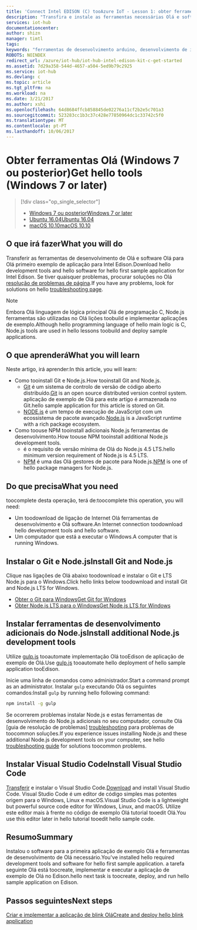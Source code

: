 ```yaml
---
title: 'Connect Intel EDISON (C) tooAzure IoT - Lesson 1: obter ferramentas (Windows) | Microsoft Docs'
description: "Transfira e instale as ferramentas necessárias Olá e software para Olá primeiro exemplo de aplicação para Edison no Windows 7 e versões posteriores."
services: iot-hub
documentationcenter: 
author: shizn
manager: timtl
tags: 
keywords: "ferramentas de desenvolvimento arduino, desenvolvimento de iot, iot software, internet de software coisas, git de instalação no windows, instale nó js windows"
ROBOTS: NOINDEX
redirect_url: /azure/iot-hub/iot-hub-intel-edison-kit-c-get-started
ms.assetid: 7d29a358-544d-4657-a504-5ed9b79c2925
ms.service: iot-hub
ms.devlang: c
ms.topic: article
ms.tgt_pltfrm: na
ms.workload: na
ms.date: 3/21/2017
ms.author: xshi
ms.openlocfilehash: 64d8684ffcb858845de02276a11cf2b2e5c701a3
ms.sourcegitcommit: 523283cc1b3c37c428e77850964dc1c33742c5f0
ms.translationtype: MT
ms.contentlocale: pt-PT
ms.lasthandoff: 10/06/2017
---
```

# <a name="get-hello-tools-windows-7-or-later"></a><span data-ttu-id="82543-104">Obter ferramentas Olá (Windows 7 ou posterior)</span><span class="sxs-lookup"><span data-stu-id="82543-104">Get hello tools (Windows 7 or later)</span></span>
> [!div class="op_single_selector"]
> * <span data-ttu-id="82543-105">[Windows 7 ou posterior][windows]</span><span class="sxs-lookup"><span data-stu-id="82543-105">[Windows 7 or later][windows]</span></span>
> * <span data-ttu-id="82543-106">[Ubuntu 16.04][ubuntu]</span><span class="sxs-lookup"><span data-stu-id="82543-106">[Ubuntu 16.04][ubuntu]</span></span>
> * <span data-ttu-id="82543-107">[macOS 10.10][macos]</span><span class="sxs-lookup"><span data-stu-id="82543-107">[macOS 10.10][macos]</span></span>

## <a name="what-you-will-do"></a><span data-ttu-id="82543-108">O que irá fazer</span><span class="sxs-lookup"><span data-stu-id="82543-108">What you will do</span></span>
<span data-ttu-id="82543-109">Transferir as ferramentas de desenvolvimento de Olá e software Olá para Olá primeiro exemplo de aplicação para Intel Edison.</span><span class="sxs-lookup"><span data-stu-id="82543-109">Download hello development tools and hello software for hello first sample application for Intel Edison.</span></span> <span data-ttu-id="82543-110">Se tiver quaisquer problemas, procurar soluções no Olá [resolução de problemas de página][troubleshooting].</span><span class="sxs-lookup"><span data-stu-id="82543-110">If you have any problems, look for solutions on hello [troubleshooting page][troubleshooting].</span></span>

> [!NOTE]
> <span data-ttu-id="82543-111">Embora Olá linguagem de lógica principal Olá de programação C, Node.js ferramentas são utilizadas no Olá lições toobuild e implementar aplicações de exemplo.</span><span class="sxs-lookup"><span data-stu-id="82543-111">Although hello programming language of hello main logic is C, Node.js tools are used in hello lessons toobuild and deploy sample applications.</span></span>

## <a name="what-you-will-learn"></a><span data-ttu-id="82543-112">O que aprenderá</span><span class="sxs-lookup"><span data-stu-id="82543-112">What you will learn</span></span>
<span data-ttu-id="82543-113">Neste artigo, irá aprender:</span><span class="sxs-lookup"><span data-stu-id="82543-113">In this article, you will learn:</span></span>

* <span data-ttu-id="82543-114">Como tooinstall Git e Node.js.</span><span class="sxs-lookup"><span data-stu-id="82543-114">How tooinstall Git and Node.js.</span></span>
  * <span data-ttu-id="82543-115">[Git](https://git-scm.com) é um sistema de controlo de versão de código aberto distribuído.</span><span class="sxs-lookup"><span data-stu-id="82543-115">[Git](https://git-scm.com) is an open source distributed version control system.</span></span> <span data-ttu-id="82543-116">aplicação de exemplo de Olá para este artigo é armazenada no Git.</span><span class="sxs-lookup"><span data-stu-id="82543-116">hello sample application for this article is stored on Git.</span></span>
  * <span data-ttu-id="82543-117">[NODE.js](https://nodejs.org/en/) é um tempo de execução de JavaScript com um ecossistema de pacote avançado.</span><span class="sxs-lookup"><span data-stu-id="82543-117">[Node.js](https://nodejs.org/en/) is a JavaScript runtime with a rich package ecosystem.</span></span>
* <span data-ttu-id="82543-118">Como toouse NPM tooinstall adicionais Node.js ferramentas de desenvolvimento.</span><span class="sxs-lookup"><span data-stu-id="82543-118">How toouse NPM tooinstall additional Node.js development tools.</span></span>
  * <span data-ttu-id="82543-119">é o requisito de versão mínima de Olá do Node.js 4.5 LTS.</span><span class="sxs-lookup"><span data-stu-id="82543-119">hello minimum version requirement of Node.js is 4.5 LTS.</span></span>
  * <span data-ttu-id="82543-120">[NPM](https://www.npmjs.com) é uma das Olá gestores de pacote para Node.js.</span><span class="sxs-lookup"><span data-stu-id="82543-120">[NPM](https://www.npmjs.com) is one of hello package managers for Node.js.</span></span>

## <a name="what-you-need"></a><span data-ttu-id="82543-121">Do que precisa</span><span class="sxs-lookup"><span data-stu-id="82543-121">What you need</span></span>

<span data-ttu-id="82543-122">toocomplete desta operação, terá de:</span><span class="sxs-lookup"><span data-stu-id="82543-122">toocomplete this operation, you will need:</span></span>

* <span data-ttu-id="82543-123">Um toodownload de ligação de Internet Olá ferramentas de desenvolvimento e Olá software.</span><span class="sxs-lookup"><span data-stu-id="82543-123">An Internet connection toodownload hello development tools and hello software.</span></span>
* <span data-ttu-id="82543-124">Um computador que está a executar o Windows.</span><span class="sxs-lookup"><span data-stu-id="82543-124">A computer that is running Windows.</span></span>

## <a name="install-git-and-nodejs"></a><span data-ttu-id="82543-125">Instalar o Git e Node.js</span><span class="sxs-lookup"><span data-stu-id="82543-125">Install Git and Node.js</span></span>

<span data-ttu-id="82543-126">Clique nas ligações de Olá abaixo toodownload e instalar o Git e LTS Node.js para o Windows.</span><span class="sxs-lookup"><span data-stu-id="82543-126">Click hello links below toodownload and install Git and Node.js LTS for Windows.</span></span>

* [<span data-ttu-id="82543-127">Obter o Git para Windows</span><span class="sxs-lookup"><span data-stu-id="82543-127">Get Git for Windows</span></span>](https://git-scm.com/download/win/)
* [<span data-ttu-id="82543-128">Obter Node.js LTS para o Windows</span><span class="sxs-lookup"><span data-stu-id="82543-128">Get Node.js LTS for Windows</span></span>](https://nodejs.org/en/)

## <a name="install-additional-nodejs-development-tools"></a><span data-ttu-id="82543-129">Instalar ferramentas de desenvolvimento adicionais do Node.js</span><span class="sxs-lookup"><span data-stu-id="82543-129">Install additional Node.js development tools</span></span>

<span data-ttu-id="82543-130">Utilize [gulp.js](http://gulpjs.com) tooautomate implementação Olá tooEdison de aplicação de exemplo de Olá.</span><span class="sxs-lookup"><span data-stu-id="82543-130">Use [gulp.js](http://gulpjs.com) tooautomate hello deployment of hello sample application tooEdison.</span></span>

<span data-ttu-id="82543-131">Inicie uma linha de comandos como administrador.</span><span class="sxs-lookup"><span data-stu-id="82543-131">Start a command prompt as an administrator.</span></span> <span data-ttu-id="82543-132">Instalar `gulp` executando Olá os seguintes comandos:</span><span class="sxs-lookup"><span data-stu-id="82543-132">Install `gulp` by running hello following command:</span></span>

```cmd
npm install -g gulp
```

<span data-ttu-id="82543-133">Se ocorrerem problemas instalar Node.js e estas ferramentas de desenvolvimento do Node.js adicionais no seu computador, consulte Olá [guia de resolução de problemas] [ troubleshooting] para problemas de toocommon soluções.</span><span class="sxs-lookup"><span data-stu-id="82543-133">If you experience issues installing Node.js and these additional Node.js development tools on your computer, see hello [troubleshooting guide][troubleshooting] for solutions toocommon problems.</span></span>

## <a name="install-visual-studio-code"></a><span data-ttu-id="82543-134">Instalar Visual Studio Code</span><span class="sxs-lookup"><span data-stu-id="82543-134">Install Visual Studio Code</span></span>

<span data-ttu-id="82543-135">[Transferir](https://code.visualstudio.com/docs/setup/windows) e instalar o Visual Studio Code.</span><span class="sxs-lookup"><span data-stu-id="82543-135">[Download](https://code.visualstudio.com/docs/setup/windows) and install Visual Studio Code.</span></span> <span data-ttu-id="82543-136">Visual Studio Code é um editor de código simples mas potentes origem para o Windows, Linux e macOS.</span><span class="sxs-lookup"><span data-stu-id="82543-136">Visual Studio Code is a lightweight but powerful source code editor for Windows, Linux, and macOS.</span></span> <span data-ttu-id="82543-137">Utilize este editor mais à frente no código de exemplo Olá tutorial tooedit Olá.</span><span class="sxs-lookup"><span data-stu-id="82543-137">You use this editor later in hello tutorial tooedit hello sample code.</span></span>

## <a name="summary"></a><span data-ttu-id="82543-138">Resumo</span><span class="sxs-lookup"><span data-stu-id="82543-138">Summary</span></span>

<span data-ttu-id="82543-139">Instalou o software para a primeira aplicação de exemplo Olá e ferramentas de desenvolvimento de Olá necessário.</span><span class="sxs-lookup"><span data-stu-id="82543-139">You've installed hello required development tools and software for hello first sample application.</span></span> <span data-ttu-id="82543-140">a tarefa seguinte Olá está toocreate, implementar e executar a aplicação de exemplo de Olá no Edison.</span><span class="sxs-lookup"><span data-stu-id="82543-140">hello next task is toocreate, deploy, and run hello sample application on Edison.</span></span>

## <a name="next-steps"></a><span data-ttu-id="82543-141">Passos seguintes</span><span class="sxs-lookup"><span data-stu-id="82543-141">Next steps</span></span>

<span data-ttu-id="82543-142">[Criar e implementar a aplicação de blink Olá][create-and-deploy-the-blink-application]</span><span class="sxs-lookup"><span data-stu-id="82543-142">[Create and deploy hello blink application][create-and-deploy-the-blink-application]</span></span>

<!-- Images and links -->

[troubleshooting]: iot-hub-intel-edison-kit-c-troubleshooting.md
[create-and-deploy-the-blink-application]: iot-hub-intel-edison-kit-c-lesson1-deploy-blink-app.md
[windows]: iot-hub-intel-edison-kit-c-lesson1-get-the-tools-win32.md
[ubuntu]: iot-hub-intel-edison-kit-c-lesson1-get-the-tools-ubuntu.md
[macos]: iot-hub-intel-edison-kit-c-lesson1-get-the-tools-mac.md
